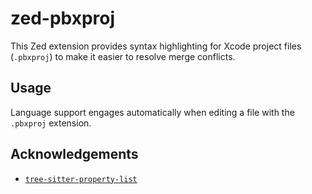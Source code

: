 # zed-pbxproj

This Zed extension provides syntax highlighting for Xcode project files (`.pbxproj`) to make it easier to resolve merge conflicts.

## Usage

Language support engages automatically when editing a file with the `.pbxproj` extension.

## Acknowledgements

* [`tree-sitter-property-list`](https://github.com/formkunft/tree-sitter-property-list)
